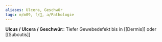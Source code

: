 ```yaml
---
aliases: Ulcera, Geschwür
tags: m/m09, f/🧴, a/Pathologie
---
```

**Ulcus / Ulcera / Geschwür**:: Tiefer Gewebedefekt bis in [[Dermis]] oder [[Subcutis]]